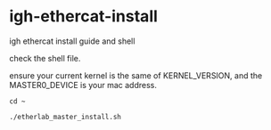 # igh-ethercat-install
igh ethercat install guide and shell

check the shell file. 

ensure your current kernel is the same of KERNEL_VERSION, and the MASTER0_DEVICE is your mac address.

`cd ~` 

`./etherlab_master_install.sh`
